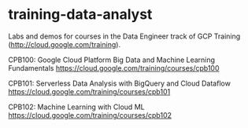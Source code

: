 # training-data-analyst 

Labs and demos for courses in the Data Engineer track of GCP Training (http://cloud.google.com/training).

CPB100: Google Cloud Platform Big Data and Machine Learning Fundamentals
https://cloud.google.com/training/courses/cpb100

CPB101: Serverless Data Analysis with BigQuery and Cloud Dataflow
https://cloud.google.com/training/courses/cpb101

CPB102: Machine Learning with Cloud ML
https://cloud.google.com/training/courses/cpb102
